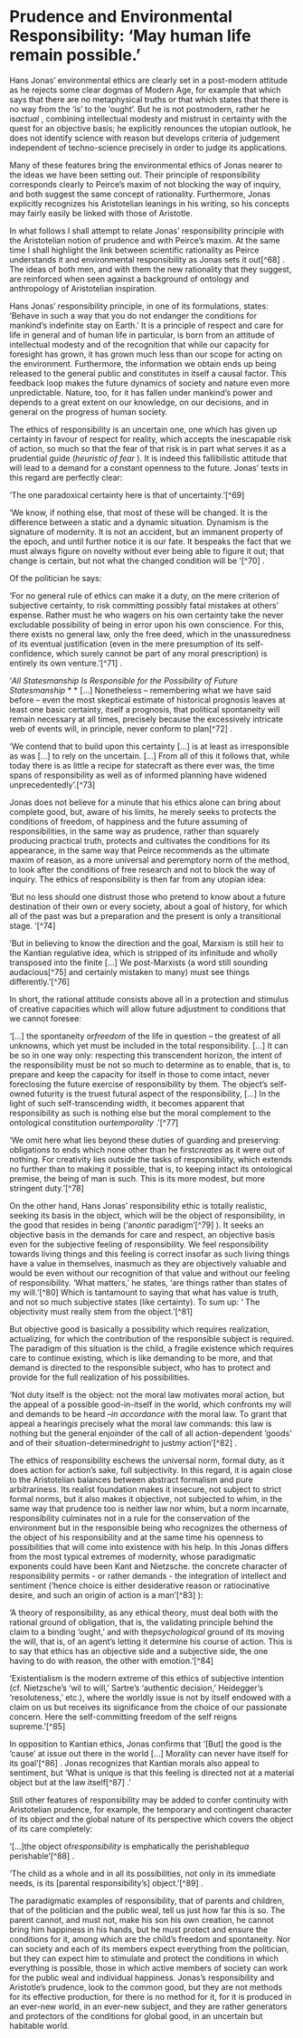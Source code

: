 Prudence and Environmental Responsibility: ‘May human life remain possible.’
============================================================================

Hans Jonas’ environmental ethics are clearly set in a post-modern
attitude as he rejects some clear dogmas of Modern Age, for example that
which says that there are no metaphysical truths or that which states
that there is no way from the ‘is’ to the ‘ought’. But he is not
postmodern, rather he is*actual* , combining intellectual modesty and
mistrust in certainty with the quest for an objective basis; he
explicitly renounces the utopian outlook, he does not identify science
with reason but develops criteria of judgement independent of
techno-science precisely in order to judge its applications.

Many of these features bring the environmental ethics of Jonas nearer to
the ideas we have been setting out. Their principle of responsibility
corresponds clearly to Peirce’s maxim of not blocking the way of
inquiry, and both suggest the same concept of rationality. Furthermore,
Jonas explicitly recognizes his Aristotelian leanings in his writing, so
his concepts may fairly easily be linked with those of Aristotle.

In what follows I shall attempt to relate Jonas’ responsibility
principle with the Aristotelian notion of prudence and with Peirce’s
maxim. At the same time I shall highlight the link between scientific
rationality as Peirce understands it and environmental responsibility as
Jonas sets it out[^68] . The ideas of both men, and with them the new
rationality that they suggest, are reinforced when seen against a
background of ontology and anthropology of Aristotelian inspiration.

Hans Jonas’ responsibility principle, in one of its formulations,
states: ‘Behave in such a way that you do not endanger the conditions
for mankind’s indefinite stay on Earth.’ It is a principle of respect
and care for life in general and of human life in particular, is born
from an attitude of intellectual modesty and of the recognition that
while our capacity for foresight has grown, it has grown much less than
our scope for acting on the environment. Furthermore, the information we
obtain ends up being released to the general public and constitutes in
itself a causal factor. This feedback loop makes the future dynamics of
society and nature even more unpredictable. Nature, too, for it has
fallen under mankind’s power and depends to a great extent on our
knowledge, on our decisions, and in general on the progress of human
society.

The ethics of responsibility is an uncertain one, one which has given up
certainty in favour of respect for reality, which accepts the
inescapable risk of action, so much so that the fear of that risk is in
part what serves it as a prudential guide (*heuristic of fear* ). It is
indeed this fallibilistic attitude that will lead to a demand for a
constant openness to the future. Jonas’ texts in this regard are
perfectly clear:

‘The one paradoxical certainty here is that of uncertainty.’[^69]

‘We know, if nothing else, that most of these will be changed. It is the
difference between a static and a dynamic situation. Dynamism is the
signature of modernity. It is not an accident, but an immanent property
of the epoch, and until further notice it is our fate. It bespeaks the
fact that we must always figure on novelty without ever being able to
figure it out; that change is certain, but not what the changed
condition will be ‘[^70] .

Of the politician he says:

‘For no general rule of ethics can make it a duty, on the mere criterion
of subjective certainty, to risk committing possibly fatal mistakes at
others’ expense. Rather must he who wagers on his own certainty take the
never excludable possibility of being in error upon his own conscience.
For this, there exists no general law, only the free deed, which in the
unassuredness of its eventual justification (even in the mere
presumption of its self-confidence, which surely cannot be part of any
moral prescription) is entirely its own venture.’[^71] .

‘*All Statesmanship Is Responsible for the Possibility of Future
Statesmanship* * * [...] Nonetheless – remembering what we have said
before – even the most skeptical estimate of historical prognosis leaves
at least one basic certainty, itself a prognosis, that political
spontaneity will remain necessary at all times, precisely because the
excessively intricate web of events will, in principle, never conform to
plan[^72] .

‘We contend that to build upon this certainty [...] is at least as
irresponsible as was [...] to rely on the uncertain. [...] From all of
this it follows that, while today there is as little a recipe for
statecraft as there ever was, the time spans of responsibility as well
as of informed planning have widened unprecedentedly’.[^73]

Jonas does not believe for a minute that his ethics alone can bring
about complete good, but, aware of his limits, he merely seeks to
protects the conditions of freedom, of happiness and the future assuming
of responsibilities, in the same way as prudence, rather than squarely
producing practical truth, protects and cultivates the conditions for
its appearance, in the same way that Peirce recommends as the ultimate
maxim of reason, as a more universal and peremptory norm of the method,
to look after the conditions of free research and not to block the way
of inquiry. The ethics of responsibility is then far from any utopian
idea:

‘But no less should one distrust those who pretend to know about a
future destination of their own or every society, about a goal of
history, for which all of the past was but a preparation and the present
is only a transitional stage. ‘[^74]

‘But in believing to know the direction and the goal, Marxism is still
heir to the Kantian regulative idea, which is stripped of its infinitude
and wholly transposed into the finite [...] We post-Marxists (a word
still sounding audacious[^75] and certainly mistaken to many) must see
things differently.’[^76]

In short, the rational attitude consists above all in a protection and
stimulus of creative capacities which will allow future adjustment to
conditions that we cannot foresee:

‘[...] the spontaneity or*freedom* of the life in question – the
greatest of all unknowns, which yet must be included in the total
responsibility. [...] It can be so in one way only: respecting this
transcendent horizon, the intent of the responsibility must be not so
much to determine as to enable, that is, to prepare and keep the
capacity for itself in those to come intact, never foreclosing the
future exercise of responsibility by them. The object’s self-owned
futurity is the truest futural aspect of the responsibility, [...] In
the light of such self-transcending width, it becomes apparent that
responsibility as such is nothing else but the moral complement to the
ontological constitution our*temporality* .’[^77]

‘We omit here what lies beyond these duties of guarding and preserving:
obligations to ends which none other than he first*creates* as it were
out of nothing. For creativity lies outside the tasks of responsibility,
which extends no further than to making it possible, that is, to keeping
intact its ontological premise, the being of man is such. This is its
more modest, but more stringent duty.’[^78]

On the other hand, Hans Jonas’ responsibility ethic is totally
realistic, seeking its basis in the object, which will be the object of
responsibility, in the good that resides in being (‘an*ontic*
paradigm’[^79] ). It seeks an objective basis in the demands for care
and respect, an objective basis even for the subjective feeling of
responsibility. We feel responsibility towards living things and this
feeling is correct insofar as such living things have a value in
themselves, inasmuch as they are objectively valuable and would be even
without our recognition of that value and without our feeling of
responsibility. ‘What matters,’ he states, ‘are things rather than
states of my will.’[^80] Which is tantamount to saying that what has
value is truth, and not so much subjective states (like certainty). To
sum up: ‘ The objectivity must really stem from the object.’[^81]

But objective good is basically a possibility which requires
realization, actualizing, for which the contribution of the responsible
subject is required. The paradigm of this situation is the child, a
fragile existence which requires care to continue existing, which is
like demanding to be more, and that demand is directed to the
responsible subject, who has to protect and provide for the full
realization of his possibilities.

‘Not duty itself is the object: not the moral law motivates moral
action, but the appeal of a possible good-in-itself in the world, which
confronts my will and demands to be heard –*in accordance with* the
moral law. To grant that appeal a hearing*is* precisely what the moral
law commands: this law is nothing but the general enjoinder of the call
of all action-dependent ‘goods’ and of their situation-determined*right*
to just*my* action’[^82] .

The ethics of responsibility eschews the universal norm, formal duty, as
it does action for action’s sake, full subjectivity. In this regard, it
is again close to the Aristotelian balances between abstract formalism
and pure arbitrariness. Its realist foundation makes it insecure, not
subject to strict formal norms, but it also makes it objective, not
subjected to whim, in the same way that prudence too is neither law nor
whim, but a norm incarnate, responsibility culminates not in a rule for
the conservation of the environment but in the responsible being who
recognizes the otherness of the object of his responsibility and at the
same time his openness to possibilities that will come into existence
with his help. In this Jonas differs from the most typical extremes of
modernity, whose paradigmatic exponents could have been Kant and
Nietzsche. the concrete character of responsibility permits - or rather
demands - the integration of intellect and sentiment (‘hence choice is
either desiderative reason or ratiocinative desire, and such an origin
of action is a man’[^83] ):

‘A theory of responsibility, as any ethical theory, must deal both with
the rational ground of obligation, that is, the validating principle
behind the claim to a binding ‘ought,’ and with the*psychological*
ground of its moving the will, that is, of an agent’s letting it
determine his course of action. This is to say that ethics has an
objective side and a subjective side, the one having to do with reason,
the other with emotion.’[^84]

‘Existentialism is the modern extreme of this ethics of subjective
intention (cf. Nietzsche’s ‘wil to will,’ Sartre’s ‘authentic decision,’
Heidegger’s ‘resoluteness,’ etc.), where the worldly issue is not by
itself endowed with a claim on us but receives its significance from the
choice of our passionate concern. Here the self-committing freedom of
the self reigns supreme.’[^85]

In opposition to Kantian ethics, Jonas confirms that ‘[But] the good is
the ‘cause’ at issue out there in the world [...] Morality can never
have itself for its goal’[^86] . Jonas recognizes that Kantian morals
also appeal to sentiment, but ‘What is unique is that this feeling is
directed not at a material object but at the law itself[^87] .’

Still other features of responsibility may be added to confer continuity
with Aristotelian prudence, for example, the temporary and contingent
character of its object and the global nature of its perspective which
covers the object of its care completely:

‘[...]the object of*responsibility* is emphatically the perishable*qua*
perishable’[^88] .

‘The child as a whole and in all its possibilities, not only in its
immediate needs, is its [parental responsibility’s] object.’[^89] .

The paradigmatic examples of responsibility, that of parents and
children, that of the politician and the public weal, tell us just how
far this is so. The parent cannot, and must not, make his son his own
creation, he cannot bring him happiness in his hands, but he must
protect and ensure the conditions for it, among which are the child’s
freedom and spontaneity. Nor can society and each of its members expect
everything from the politician, but they can expect him to stimulate and
protect the conditions in which everything is possible, those in which
active members of society can work for the public weal and individual
happiness. Jonas’s responsibility and Aristotle’s prudence, look to the
common good, but they are not methods for its effective production, for
there is no method for it, for it is produced in an ever-new world, in
an ever-new subject, and they are rather generators and protectors of
the conditions for global good, in an uncertain but habitable world.


